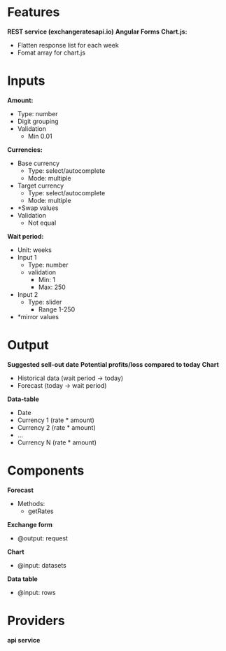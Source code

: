 # Features
**REST service (exchangeratesapi.io)**
**Angular Forms**
**Chart.js:**
* Flatten response list for each week
* Fomat array for chart.js
# Inputs
**Amount:**
- Type: number
- Digit grouping
- Validation
    - Min 0.01

**Currencies:**
- Base currency
    - Type: select/autocomplete
    - Mode: multiple
- Target currency
    - Type: select/autocomplete
    - Mode: multiple
- *Swap values
- Validation
    - Not equal

**Wait period:**
- Unit: weeks
- Input 1
    - Type: number
    - validation
        - Min: 1
        - Max:  250
- Input 2
    - Type: slider
        - Range 1-250
- *mirror values

# Output
**Suggested sell-out date**
**Potential profits/loss compared to today**
**Chart**
- Historical data (wait period → today)
- Forecast (today → wait period)

**Data-table**
- Date
- Currency 1 (rate * amount)
- Currency 2 (rate * amount)
- …
- Currency N (rate * amount)

# Components
**Forecast**
- Methods:
    - getRates

**Exchange form**
- @output: request

**Chart**
- @input: datasets

**Data table**
- @input: rows

# Providers
**api service**
